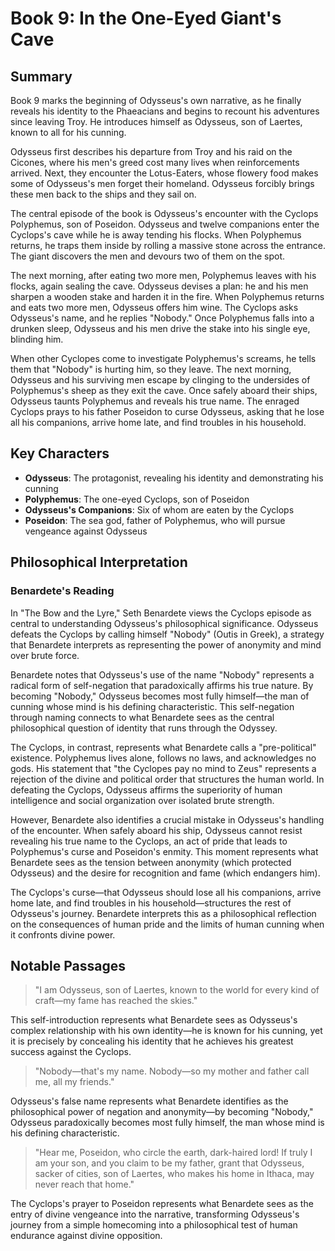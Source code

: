 # Book 9: In the One-Eyed Giant's Cave

## Summary

Book 9 marks the beginning of Odysseus's own narrative, as he finally reveals his identity to the Phaeacians and begins to recount his adventures since leaving Troy. He introduces himself as Odysseus, son of Laertes, known to all for his cunning.

Odysseus first describes his departure from Troy and his raid on the Cicones, where his men's greed cost many lives when reinforcements arrived. Next, they encounter the Lotus-Eaters, whose flowery food makes some of Odysseus's men forget their homeland. Odysseus forcibly brings these men back to the ships and they sail on.

The central episode of the book is Odysseus's encounter with the Cyclops Polyphemus, son of Poseidon. Odysseus and twelve companions enter the Cyclops's cave while he is away tending his flocks. When Polyphemus returns, he traps them inside by rolling a massive stone across the entrance. The giant discovers the men and devours two of them on the spot.

The next morning, after eating two more men, Polyphemus leaves with his flocks, again sealing the cave. Odysseus devises a plan: he and his men sharpen a wooden stake and harden it in the fire. When Polyphemus returns and eats two more men, Odysseus offers him wine. The Cyclops asks Odysseus's name, and he replies "Nobody." Once Polyphemus falls into a drunken sleep, Odysseus and his men drive the stake into his single eye, blinding him.

When other Cyclopes come to investigate Polyphemus's screams, he tells them that "Nobody" is hurting him, so they leave. The next morning, Odysseus and his surviving men escape by clinging to the undersides of Polyphemus's sheep as they exit the cave. Once safely aboard their ships, Odysseus taunts Polyphemus and reveals his true name. The enraged Cyclops prays to his father Poseidon to curse Odysseus, asking that he lose all his companions, arrive home late, and find troubles in his household.

## Key Characters

- **Odysseus**: The protagonist, revealing his identity and demonstrating his cunning
- **Polyphemus**: The one-eyed Cyclops, son of Poseidon
- **Odysseus's Companions**: Six of whom are eaten by the Cyclops
- **Poseidon**: The sea god, father of Polyphemus, who will pursue vengeance against Odysseus

## Philosophical Interpretation

### Benardete's Reading

In "The Bow and the Lyre," Seth Benardete views the Cyclops episode as central to understanding Odysseus's philosophical significance. Odysseus defeats the Cyclops by calling himself "Nobody" (Outis in Greek), a strategy that Benardete interprets as representing the power of anonymity and mind over brute force.

Benardete notes that Odysseus's use of the name "Nobody" represents a radical form of self-negation that paradoxically affirms his true nature. By becoming "Nobody," Odysseus becomes most fully himself—the man of cunning whose mind is his defining characteristic. This self-negation through naming connects to what Benardete sees as the central philosophical question of identity that runs through the Odyssey.

The Cyclops, in contrast, represents what Benardete calls a "pre-political" existence. Polyphemus lives alone, follows no laws, and acknowledges no gods. His statement that "the Cyclopes pay no mind to Zeus" represents a rejection of the divine and political order that structures the human world. In defeating the Cyclops, Odysseus affirms the superiority of human intelligence and social organization over isolated brute strength.

However, Benardete also identifies a crucial mistake in Odysseus's handling of the encounter. When safely aboard his ship, Odysseus cannot resist revealing his true name to the Cyclops, an act of pride that leads to Polyphemus's curse and Poseidon's enmity. This moment represents what Benardete sees as the tension between anonymity (which protected Odysseus) and the desire for recognition and fame (which endangers him).

The Cyclops's curse—that Odysseus should lose all his companions, arrive home late, and find troubles in his household—structures the rest of Odysseus's journey. Benardete interprets this as a philosophical reflection on the consequences of human pride and the limits of human cunning when it confronts divine power.

## Notable Passages

> "I am Odysseus, son of Laertes, known to the world for every kind of craft—my fame has reached the skies."

This self-introduction represents what Benardete sees as Odysseus's complex relationship with his own identity—he is known for his cunning, yet it is precisely by concealing his identity that he achieves his greatest success against the Cyclops.

> "Nobody—that's my name. Nobody—so my mother and father call me, all my friends."

Odysseus's false name represents what Benardete identifies as the philosophical power of negation and anonymity—by becoming "Nobody," Odysseus paradoxically becomes most fully himself, the man whose mind is his defining characteristic.

> "Hear me, Poseidon, who circle the earth, dark-haired lord! If truly I am your son, and you claim to be my father, grant that Odysseus, sacker of cities, son of Laertes, who makes his home in Ithaca, may never reach that home."

The Cyclops's prayer to Poseidon represents what Benardete sees as the entry of divine vengeance into the narrative, transforming Odysseus's journey from a simple homecoming into a philosophical test of human endurance against divine opposition.

